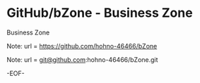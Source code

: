 # GitHub/bZone - Business Zone

Business Zone

Note:	url = https://github.com/hohno-46466/bZone

Note:	url = git@github.com:hohno-46466/bZone.git

-EOF-
